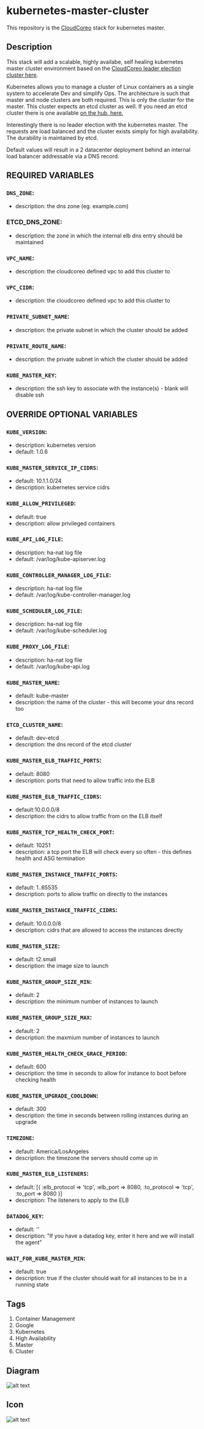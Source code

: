 kubernetes-master-cluster
=========================

This repository is the [CloudCoreo](https://www.cloudcoreo.com) stack for kubernetes master.

## Description
This stack will add a scalable, highly availabe, self healing kubernetes master cluster environment based on the [CloudCoreo leader election cluster here](http://hub.cloudcoreo.com/stack/leader-elect-cluster_35519).

Kubernetes allows you to manage a cluster of Linux containers as a single system to accelerate Dev and simplify Ops. The architecture is such that master and node clusters are both required. This is only the cluster for the master. This cluster expects an etcd cluster as well. If you need an etcd cluster there is one available [on the hub, here.](http://hub.cloudcoreo.com/stack/etcd-cluster_06252)

Interestingly there is no leader election with the kubernetes master. The requests are load balanced and the cluster exists simply for high availability. The durability is maintained by etcd.

Default values will result in a 2 datacenter deployment behind an internal load balancer addressable via a DNS record. 
## REQUIRED VARIABLES
### `DNS_ZONE`:
  * description: the dns zone (eg. example.com)
### ETCD_DNS_ZONE:
  * description: the zone in which the internal elb dns entry should be maintained
### `VPC_NAME`:
  * description: the cloudcoreo defined vpc to add this cluster to
### `VPC_CIDR`:
  * description: the cloudcoreo defined vpc to add this cluster to
### `PRIVATE_SUBNET_NAME`:
  * description: the private subnet in which the cluster should be added
### `PRIVATE_ROUTE_NAME`:
  * description: the private subnet in which the cluster should be added
### `KUBE_MASTER_KEY`:
  * description: the ssh key to associate with the instance(s) - blank will disable ssh

## OVERRIDE OPTIONAL VARIABLES
### `KUBE_VERSION`:
  * description: kubernetes version
  * default: 1.0.6
### `KUBE_MASTER_SERVICE_IP_CIDRS`:
  * default: 10.1.1.0/24
  * description: kubernetes service cidrs
### `KUBE_ALLOW_PRIVILEGED`:
  * default: true
  * description: allow privileged containers
### `KUBE_API_LOG_FILE`:
  * description: ha-nat log file
  * default: /var/log/kube-apiserver.log
### `KUBE_CONTROLLER_MANAGER_LOG_FILE`:
  * description: ha-nat log file
  * default: /var/log/kube-controller-manager.log
### `KUBE_SCHEDULER_LOG_FILE`:
  * description: ha-nat log file
  * default: /var/log/kube-scheduler.log
### `KUBE_PROXY_LOG_FILE`:
  * description: ha-nat log file
  * default: /var/log/kube-api.log
### `KUBE_MASTER_NAME`:
  * default: kube-master
  * description: the name of the cluster - this will become your dns record too
### `ETCD_CLUSTER_NAME`:
  * default: dev-etcd
  * description: the dns record of the etcd cluster
### `KUBE_MASTER_ELB_TRAFFIC_PORTS`:
  * default: 8080
  * description: ports that need to allow traffic into the ELB
### `KUBE_MASTER_ELB_TRAFFIC_CIDRS`:
  * default:10.0.0.0/8
  * description: the cidrs to allow traffic from on the ELB itself
### `KUBE_MASTER_TCP_HEALTH_CHECK_PORT`:
  * default: 10251
  * description: a tcp port the ELB will check every so often - this defines health and ASG termination
### `KUBE_MASTER_INSTANCE_TRAFFIC_PORTS`:
  * default: 1..65535
  * description: ports to allow traffic on directly to the instances
### `KUBE_MASTER_INSTANCE_TRAFFIC_CIDRS`:
  * default: 10.0.0.0/8
  * description: cidrs that are allowed to access the instances directly
### `KUBE_MASTER_SIZE`:
  * default: t2.small
  * description: the image size to launch
### `KUBE_MASTER_GROUP_SIZE_MIN`:
  * default: 2
  * description: the minimum number of instances to launch
### `KUBE_MASTER_GROUP_SIZE_MAX`:
  * default: 2
  * description: the maxmium number of instances to launch
### `KUBE_MASTER_HEALTH_CHECK_GRACE_PERIOD`:
  * default: 600
  * description: the time in seconds to allow for instance to boot before checking health
### `KUBE_MASTER_UPGRADE_COOLDOWN`:
  * default: 300
  * description: the time in seconds between rolling instances during an upgrade
### `TIMEZONE`:
  * default: America/LosAngeles
  * description: the timezone the servers should come up in
### `KUBE_MASTER_ELB_LISTENERS`:
  * default: [{ :elb_protocol => 'tcp', :elb_port => 8080, :to_protocol => 'tcp', :to_port => 8080 }]
  * description: The listeners to apply to the ELB
### `DATADOG_KEY`:
  * default: ''
  * description: "If you have a datadog key, enter it here and we will install the agent"
### `WAIT_FOR_KUBE_MASTER_MIN`:
  * default: true
  * description: true if the cluster should wait for all instances to be in a running state


## Tags
1. Container Management
1. Google
1. Kubernetes
1. High Availability
1. Master
1. Cluster

## Diagram
![alt text](https://raw.githubusercontent.com/lachie83/cloudcoreo-kubernetes-master-cluster/master/images/kubernetes-master-diagram.png "Kubernetes Master Cluster Diagram")

## Icon
![alt text](https://raw.githubusercontent.com/lachie83/cloudcoreo-kubernetes-master-cluster/master/images/kubernetes-master.png "kubernetes icon")

